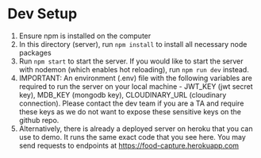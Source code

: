 # Dev Setup

1. Ensure npm is installed on the computer
2. In this directory (server), run `npm install` to install all necessary node packages
3. Run `npm start` to start the server. If you would like to start the server with nodemon (which enables hot reloading), run `npm run dev` instead.
4. IMPORTANT: An environment (.env) file with the following variables are required to run the server on your local machine - JWT_KEY (jwt secret key), MDB_KEY (mongodb key), CLOUDINARY_URL (cloudinary connection). Please contact the dev team if you are a TA and require these keys as we do not want to expose these sensitive keys on the github repo.
5. Alternatively, there is already a deployed server on heroku that you can use to demo. It runs the same exact code that you see here. You may send requests to endpoints at https://food-capture.herokuapp.com
